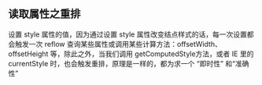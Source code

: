 ## 读取属性之重排
设置 style 属性的值，因为通过设置 style 属性改变结点样式的话，每一次设置都会触发一次 reflow
查询某些属性或调用某些计算方法：offsetWidth、offsetHeight 等，除此之外，当我们调用 getComputedStyle方法，或者 IE 里的 currentStyle 时，也会触发重排，原理是一样的，都为求一个 “即时性” 和“准确性”